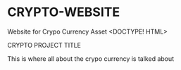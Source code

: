 # CRYPTO-WEBSITE
Website for Crypo Currency Asset
<DOCTYPE! HTML>
<html>
<head>CRYPTO PROJECT TITLE</head>
<title>CRYPO PROJECT TITLE</title>
<body>
<p>This is where all about the <be>
crypo currency is talked about</p>
</body>
</html>
